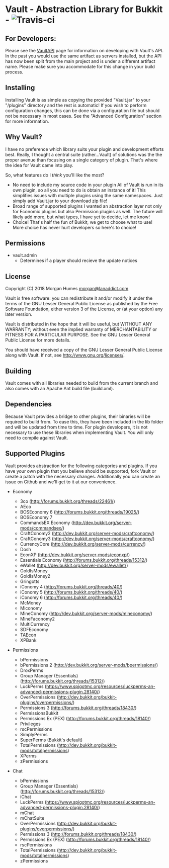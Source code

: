 # Vault - Abstraction Library for Bukkit - ![Travis-ci](https://travis-ci.org/MilkBowl/Vault.svg?branch=master)

## For Developers:
Please see the [VaultAPI](http://www.github.com/MilkBowl/VaultAPI) page for 
information on developing with Vault's API.  In the past you would use the same
artifact as servers installed, but the API has now been split from the main 
project and is under a different artifact name.  Please make sure you accommodate
for this change in your build process.

## Installing
Installing Vault is as simple as copying the provided "Vault.jar" to your
"<bukkit-install-dir>/plugins" directory and the rest is automatic!  If you
wish to perform configuration changes, this can be done via a configuration
file but should not be necessary in most cases.  See the "Advanced
Configuration" section for more information.


## Why Vault?
I have no preference which library suits your plugin and development efforts
best.  Really, I thought a central suite (rather...Vault) of solutions was the
the proper avenue than focusing on a single category of plugin.  That's where
the idea for Vault came into play.

So, what features do I _think_ you'll like the most?

 * No need to include my source code in your plugin
   All of Vault is run in its own plugin, so all you need to do is obtain an
   instance of it!  This simplifies issues with multiple plugins using the same
   namespaces.  Just simply add Vault.jar to your download zip file!
 * Broad range of supported plugins
   I wanted an abstraction layer not only for Economic plugins but also
   Permission plugins as well.  The future will likely add more, but what
   types, I have yet to decide, let me know!
 * Choice!
   That's half the fun of Bukkit, we get to choose what to use!  More choice
   has never hurt developers so here's to choice!


## Permissions
 * vault.admin
   - Determines if a player should recieve the update notices

## License
Copyright (C) 2018 Morgan Humes <morgan@lanaddict.com>

Vault is free software: you can redistribute it and/or modify
it under the terms of the GNU Lesser General Public License as published by
the Free Software Foundation, either version 3 of the License, or
(at your option) any later version.

Vault is distributed in the hope that it will be useful,
but WITHOUT ANY WARRANTY; without even the implied warranty of
MERCHANTABILITY or FITNESS FOR A PARTICULAR PURPOSE.  See the
GNU Lesser General Public License for more details.

You should have received a copy of the GNU Lesser General Public License
along with Vault.  If not, see <http://www.gnu.org/licenses/>.

## Building
Vault comes with all libraries needed to build from the current branch and
also comes with an Apache Ant build file (build.xml).


## Dependencies
Because Vault provides a bridge to other plugins, their binaries will be
required to build from.  To ease this, they have been included in the lib
folder and will be updated from time to time.  For plugin developers, it
is not necessary to use these libraries when implementing Vault.  You will
only need to compile against Vault.


## Supported Plugins
Vault provides abstraction for the following categories and plugins.  If you
have your own plugin that you believe should be supported, fork Vault or create
a patch with the necessary changes.  Additionally you can create an issue on
Github and we'll get to it at our convenience.

* Economy
   - 3co (http://forums.bukkit.org/threads/22461/)
   - AEco
   - BOSEconomy 6 (http://forums.bukkit.org/threads/19025/)
   - BOSEconomy 7
   - CommandsEX Economy (http://dev.bukkit.org/server-mods/commandsex/)
   - CraftConomy2 (http://dev.bukkit.org/server-mods/craftconomy/)
   - CraftConomy3 (http://dev.bukkit.org/server-mods/craftconomy/)
   - CurrencyCore (http://dev.bukkit.org/server-mods/currency/)
   - Dosh
   - EconXP (http://dev.bukkit.org/server-mods/econxp/)
   - Essentials Economy (http://forums.bukkit.org/threads/15312/)
   - eWallet (http://dev.bukkit.org/server-mods/ewallet/)
   - GoldIsMoney
   - GoldIsMoney2
   - Gringotts
   - iConomy 4 (http://forums.bukkit.org/threads/40/)
   - iConomy 5 (http://forums.bukkit.org/threads/40/)
   - iConomy 6 (http://forums.bukkit.org/threads/40/)
   - McMoney
   - Miconomy
   - MineConomy (http://dev.bukkit.org/server-mods/mineconomy/)
   - MineFaconomy2
   - MultiCurrency
   - SDFEconomy
   - TAEcon
   - XPBank

* Permissions
   - bPermissions
   - bPermissions 2 (http://dev.bukkit.org/server-mods/bpermissions/)
   - DroxPerms
   - Group Manager (Essentials) (http://forums.bukkit.org/threads/15312/)
   - LuckPerms (https://www.spigotmc.org/resources/luckperms-an-advanced-permissions-plugin.28140/)
   - OverPermissions (http://dev.bukkit.org/bukkit-plugins/overpermissions/)
   - Permissions 3 (http://forums.bukkit.org/threads/18430/)
   - PermissionsBukkit
   - Permissions Ex (PEX) (http://forums.bukkit.org/threads/18140/)
   - Privileges
   - rscPermissions
   - SimplyPerms
   - SuperPerms (Bukkit's default)
   - TotalPermissions (http://dev.bukkit.org/bukkit-mods/totalpermissions)
   - XPerms
   - zPermissions

* Chat
   - bPermissions
   - Group Manager (Essentials) (http://forums.bukkit.org/threads/15312/)
   - iChat
   - LuckPerms (https://www.spigotmc.org/resources/luckperms-an-advanced-permissions-plugin.28140/)
   - mChat
   - mChatSuite
   - OverPermissions (http://dev.bukkit.org/bukkit-plugins/overpermissions/)
   - Permissions 3 (http://forums.bukkit.org/threads/18430/)
   - Permissions Ex (PEX) (http://forums.bukkit.org/threads/18140/)
   - rscPermissions
   - TotalPermissions (http://dev.bukkit.org/bukkit-mods/totalpermissions)
   - zPermissions
